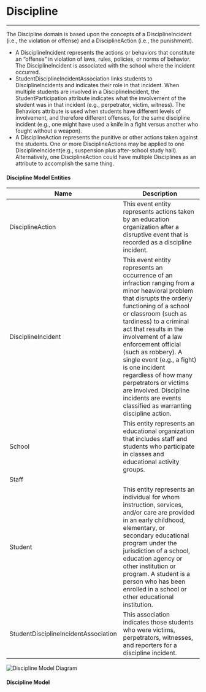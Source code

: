 # Discipline
---
The Discipline domain is based upon the concepts of a DisciplineIncident (i.e., the violation or offense) and a DisciplineAction (i.e., the punishment).
* A DisciplineIncident represents the actions or behaviors that constitute an “offense” in violation of laws, rules, policies, or norms of behavior. The DisciplineIncident is associated with the school where the incident occurred.
* StudentDisciplineIncidentAssociation links students to DisciplineIncidents and indicates their role in that incident. When multiple students are involved in a DisciplineIncident, the StudentParticipation attribute indicates what the involvement of the student was in that incident (e.g., perpetrator, victim, witness). The Behaviors attribute is used when students have different levels of involvement, and therefore different offenses, for the same discipline incident (e.g., one might have used a knife in a fight versus another who fought without a weapon).
* A DisciplineAction represents the punitive or other actions taken against the students. One or more DisciplineActions may be applied to one DisciplineIncident(e.g., suspension plus after-school study hall). Alternatively, one DisciplineAction could have multiple Disciplines as an attribute to accomplish the same thing.



#### Discipline Model Entities

| Name        | Description  |
|-----------------|------------------|
| DisciplineAction | This event entity represents actions taken by an education organization after a disruptive event that is recorded as a discipline incident. |
| DisciplineIncident | This event entity represents an occurrence of an infraction ranging from a minor heavioral problem that disrupts the orderly functioning of a school or classroom (such as tardiness) to a criminal act that results in the involvement of a law enforcement official (such as robbery). A single event (e.g., a fight) is one incident regardless of how many perpetrators or victims are involved. Discipline incidents are events classified as warranting discipline action. |
| School | This entity represents an educational organization that includes staff and students who participate in classes and educational activity groups. |
| Staff |  |
| Student | This entity represents an individual for whom instruction, services, and/or care are provided in an early childhood, elementary, or secondary educational program under the jurisdiction of a school, education agency or other institution or program. A student is a person who has been enrolled in a school or other educational institution. |
| StudentDisciplineIncidentAssociation | This association indicates those students who were victims, perpetrators, witnesses, and reporters for a discipline incident. |


![Discipline Model Diagram](/path/to/domain-model.png)
#### Discipline Model  

